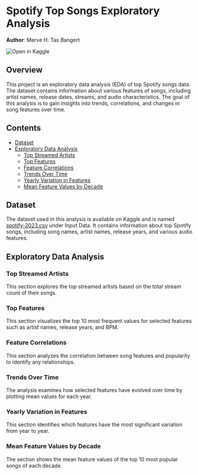 # Spotify Top Songs Exploratory Analysis
**Author**: Merve H. Tas Bangert

![Open in Kaggle](https://kaggle.com/static/images/open-in-kaggle.svg)

## Overview

This project is an exploratory data analysis (EDA) of top Spotify songs data. The dataset contains information about various features of songs, including artist names, release dates, streams, and audio characteristics. The goal of this analysis is to gain insights into trends, correlations, and changes in song features over time.

## Contents

- [Dataset](#dataset)
- [Exploratory Data Analysis](#exploratory-data-analysis)
  - [Top Streamed Artists](#top-streamed-artists)
  - [Top Features](#top-features)
  - [Feature Correlations](#feature-correlations)
  - [Trends Over Time](#trends-over-time)
  - [Yearly Variation in Features](#yearly-variation-in-features)
  - [Mean Feature Values by Decade](#mean-feature-values-by-decade)

## Dataset

The dataset used in this analysis is available on Kaggle and is named [spotify-2023.csv](https://www.kaggle.com/code/mervetas/spotify-topsongs-trends?scriptVersionId=143856953) under Input Data. It contains information about top Spotify songs, including song names, artist names, release years, and various audio features.

## Exploratory Data Analysis

### Top Streamed Artists
This section explores the top streamed artists based on the total stream count of their songs.

### Top Features

This section visualizes the top 10 most frequent values for selected features such as artist names, release years, and BPM.

### Feature Correlations

This section analyzes the correlation between song features and popularity to identify any relationships.

### Trends Over Time

The analysis examines how selected features have evolved over time by plotting mean values for each year.

### Yearly Variation in Features

This section identifies which features have the most significant variation from year to year.

### Mean Feature Values by Decade

The section shows the mean feature values of the top 10 most popular songs of each decade.


